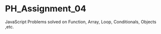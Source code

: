 # PH_Assignment_04
JavaScript Problems solved on Function, Array, Loop, Conditionals, Objects ,etc.
